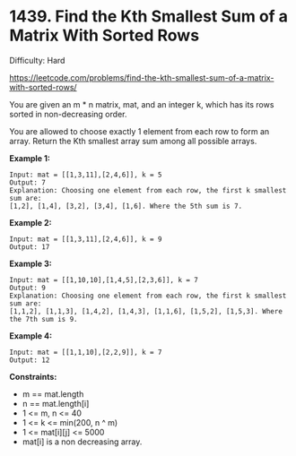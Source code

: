 # 1439. Find the Kth Smallest Sum of a Matrix With Sorted Rows

Difficulty: Hard

https://leetcode.com/problems/find-the-kth-smallest-sum-of-a-matrix-with-sorted-rows/

You are given an m * n matrix, mat, and an integer k, which has its rows sorted in non-decreasing order.

You are allowed to choose exactly 1 element from each row to form an array. Return the Kth smallest array sum among all possible arrays.

**Example 1:**
```
Input: mat = [[1,3,11],[2,4,6]], k = 5
Output: 7
Explanation: Choosing one element from each row, the first k smallest sum are:
[1,2], [1,4], [3,2], [3,4], [1,6]. Where the 5th sum is 7.  
```

**Example 2:**
```
Input: mat = [[1,3,11],[2,4,6]], k = 9
Output: 17
```

**Example 3:**
```
Input: mat = [[1,10,10],[1,4,5],[2,3,6]], k = 7
Output: 9
Explanation: Choosing one element from each row, the first k smallest sum are:
[1,1,2], [1,1,3], [1,4,2], [1,4,3], [1,1,6], [1,5,2], [1,5,3]. Where the 7th sum is 9.  
```

**Example 4:**
```
Input: mat = [[1,1,10],[2,2,9]], k = 7
Output: 12
```

**Constraints:**

* m == mat.length
* n == mat.length[i]
* 1 <= m, n <= 40
* 1 <= k <= min(200, n ^ m)
* 1 <= mat[i][j] <= 5000
* mat[i] is a non decreasing array.
